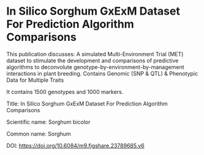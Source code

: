 # In Silico Sorghum GxExM Dataset For Prediction Algorithm Comparisons

This publication discusses: A simulated Multi-Environment Trial (MET) dataset to stimulate the development and comparisons of predictive algorithms to deconvolute genotype-by-environment-by-management interactions in plant breeding. Contains Genomic (SNP & QTL) & Phenotypic Data for Multiple Traits

It contains 1500 genotypes and 1000 markers.

Title: In Silico Sorghum GxExM Dataset For Prediction Algorithm Comparisons

Scientific name: Sorghum bicolor

Common name: Sorghum

DOI: https://doi.org/10.6084/m9.figshare.23789685.v6


